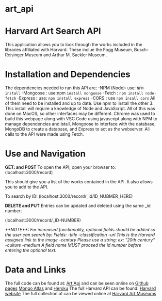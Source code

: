 # art_api
# Harvard Art Search API


This application allows you to look through the works included in the libraries affiliated with Harvard. These inclue the Fogg Museum, Busch-Reisinger Museum and Arthur M. Sackler Museum.  


# **Installation and Dependencies**
The dependencies needed to run this API are; 
    -NPM (Node): use: `NPM install`
    -Mongoose : use:npm `install mongoose`
    -Fetch : `npm install node-fetch`
    -Express : use: `npm install express`
    -CORS : use `npm insall cors`
All of them need to be installed and up to date. Use npm to install the other 3. This install will require a knowledge of Node and JavaScript. All of this was done on MacOS, so other interfaces may be different. Chrome was used to build this webpage along with VSC Code using javascript along with NPM to manage dependencies and istall, Mongoose to interface with the database, MongoDB to create a database, and Express to act as the webserver. All calls to the API were made using Fetch.

# **Use and Navigation**
**GET: and POST**
To open the API, open your browser to: (localhost:3000/record) 

This should give you a list of the works contained in the API. It also allows you to add to the API. 

To search by ID: (localhost:3000/record/_id/ID_NUBMER_HERE)

**DELETE and PUT**
Entries can be updated and deleted using the same _id number;

(localhost:3000/record/_ID-NUMBER)

<em>
**NOTE**: For increased functionality, optional fields should be added so the user can search by:
Fields:
    -title
    -classification
    -url  <em>This is the Harvard assigned link to the image</em>
    -century  <em>Please use a string: ex: "20th century" </em>
    -culture
    -medium
 A field name MUST proceed the id number before entering the optional text.
</em>


# **Data and Links**
The full code can be found at: [Art Api](https://github.com/butterfly1of4/art_api) and can be seen online on [Github pages](https://butterfly1of4.github.io/art_api/) [Mongo Atlas](link) and [Heroku](link)
The full Harvard API can be found: 
[Harvard website](https://github.com/harvardartmuseums/api-docs)
The full collection at can be viewed online at [Harvard Art Museums](https://www.harvardartmuseums.org/)


